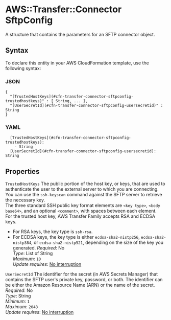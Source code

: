 # AWS::Transfer::Connector SftpConfig<a name="aws-properties-transfer-connector-sftpconfig"></a>

A structure that contains the parameters for an SFTP connector object\.

## Syntax<a name="aws-properties-transfer-connector-sftpconfig-syntax"></a>

To declare this entity in your AWS CloudFormation template, use the following syntax:

### JSON<a name="aws-properties-transfer-connector-sftpconfig-syntax.json"></a>

```
{
  "[TrustedHostKeys](#cfn-transfer-connector-sftpconfig-trustedhostkeys)" : [ String, ... ],
  "[UserSecretId](#cfn-transfer-connector-sftpconfig-usersecretid)" : String
}
```

### YAML<a name="aws-properties-transfer-connector-sftpconfig-syntax.yaml"></a>

```
  [TrustedHostKeys](#cfn-transfer-connector-sftpconfig-trustedhostkeys): 
    - String
  [UserSecretId](#cfn-transfer-connector-sftpconfig-usersecretid): String
```

## Properties<a name="aws-properties-transfer-connector-sftpconfig-properties"></a>

`TrustedHostKeys`  <a name="cfn-transfer-connector-sftpconfig-trustedhostkeys"></a>
The public portion of the host key, or keys, that are used to authenticate the user to the external server to which you are connecting\. You can use the `ssh-keyscan` command against the SFTP server to retrieve the necessary key\.  
The three standard SSH public key format elements are `<key type>`, `<body base64>`, and an optional `<comment>`, with spaces between each element\.  
For the trusted host key, AWS Transfer Family accepts RSA and ECDSA keys\.  
+ For RSA keys, the key type is `ssh-rsa`\.
+ For ECDSA keys, the key type is either `ecdsa-sha2-nistp256`, `ecdsa-sha2-nistp384`, or `ecdsa-sha2-nistp521`, depending on the size of the key you generated\.
*Required*: No  
*Type*: List of String  
*Maximum*: `10`  
*Update requires*: [No interruption](https://docs.aws.amazon.com/AWSCloudFormation/latest/UserGuide/using-cfn-updating-stacks-update-behaviors.html#update-no-interrupt)

`UserSecretId`  <a name="cfn-transfer-connector-sftpconfig-usersecretid"></a>
The identifier for the secret \(in AWS Secrets Manager\) that contains the SFTP user's private key, password, or both\. The identifier can be either the Amazon Resource Name \(ARN\) or the name of the secret\.  
*Required*: No  
*Type*: String  
*Minimum*: `1`  
*Maximum*: `2048`  
*Update requires*: [No interruption](https://docs.aws.amazon.com/AWSCloudFormation/latest/UserGuide/using-cfn-updating-stacks-update-behaviors.html#update-no-interrupt)